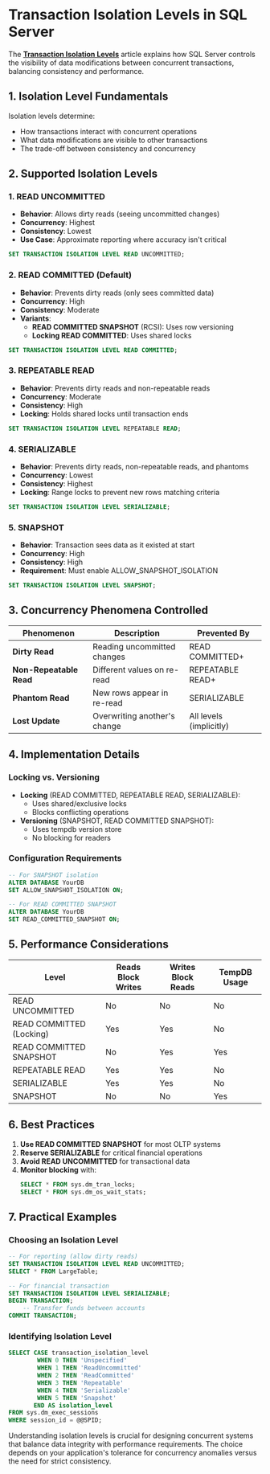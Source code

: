 # **Transaction Isolation Levels in SQL Server**

The **[Transaction Isolation Levels](https://learn.microsoft.com/en-us/sql/t-sql/language-elements/transaction-isolation-levels-transact-sql?view=sql-server-ver16)** article explains how SQL Server controls the visibility of data modifications between concurrent transactions, balancing consistency and performance.

## **1. Isolation Level Fundamentals**

Isolation levels determine:
- How transactions interact with concurrent operations
- What data modifications are visible to other transactions
- The trade-off between consistency and concurrency

## **2. Supported Isolation Levels**

### **1. READ UNCOMMITTED**
- **Behavior**: Allows dirty reads (seeing uncommitted changes)
- **Concurrency**: Highest
- **Consistency**: Lowest
- **Use Case**: Approximate reporting where accuracy isn't critical

```sql
SET TRANSACTION ISOLATION LEVEL READ UNCOMMITTED;
```

### **2. READ COMMITTED (Default)**
- **Behavior**: Prevents dirty reads (only sees committed data)
- **Concurrency**: High
- **Consistency**: Moderate
- **Variants**:
  - **READ COMMITTED SNAPSHOT** (RCSI): Uses row versioning
  - **Locking READ COMMITTED**: Uses shared locks

```sql
SET TRANSACTION ISOLATION LEVEL READ COMMITTED;
```

### **3. REPEATABLE READ**
- **Behavior**: Prevents dirty reads and non-repeatable reads
- **Concurrency**: Moderate
- **Consistency**: High
- **Locking**: Holds shared locks until transaction ends

```sql
SET TRANSACTION ISOLATION LEVEL REPEATABLE READ;
```

### **4. SERIALIZABLE**
- **Behavior**: Prevents dirty reads, non-repeatable reads, and phantoms
- **Concurrency**: Lowest
- **Consistency**: Highest
- **Locking**: Range locks to prevent new rows matching criteria

```sql
SET TRANSACTION ISOLATION LEVEL SERIALIZABLE;
```

### **5. SNAPSHOT**
- **Behavior**: Transaction sees data as it existed at start
- **Concurrency**: High
- **Consistency**: High
- **Requirement**: Must enable ALLOW_SNAPSHOT_ISOLATION

```sql
SET TRANSACTION ISOLATION LEVEL SNAPSHOT;
```

## **3. Concurrency Phenomena Controlled**

| Phenomenon | Description | Prevented By |
|------------|-------------|--------------|
| **Dirty Read** | Reading uncommitted changes | READ COMMITTED+ |
| **Non-Repeatable Read** | Different values on re-read | REPEATABLE READ+ |
| **Phantom Read** | New rows appear in re-read | SERIALIZABLE |
| **Lost Update** | Overwriting another's change | All levels (implicitly) |

## **4. Implementation Details**

### **Locking vs. Versioning**
- **Locking** (READ COMMITTED, REPEATABLE READ, SERIALIZABLE):
  - Uses shared/exclusive locks
  - Blocks conflicting operations
- **Versioning** (SNAPSHOT, READ COMMITTED SNAPSHOT):
  - Uses tempdb version store
  - No blocking for readers

### **Configuration Requirements**
```sql
-- For SNAPSHOT isolation
ALTER DATABASE YourDB 
SET ALLOW_SNAPSHOT_ISOLATION ON;

-- For READ COMMITTED SNAPSHOT
ALTER DATABASE YourDB 
SET READ_COMMITTED_SNAPSHOT ON;
```

## **5. Performance Considerations**

| Level | Reads Block Writes | Writes Block Reads | TempDB Usage |
|-------|-------------------|-------------------|--------------|
| READ UNCOMMITTED | No | No | No |
| READ COMMITTED (Locking) | Yes | Yes | No |
| READ COMMITTED SNAPSHOT | No | Yes | Yes |
| REPEATABLE READ | Yes | Yes | No |
| SERIALIZABLE | Yes | Yes | No |
| SNAPSHOT | No | No | Yes |

## **6. Best Practices**
1. **Use READ COMMITTED SNAPSHOT** for most OLTP systems
2. **Reserve SERIALIZABLE** for critical financial operations
3. **Avoid READ UNCOMMITTED** for transactional data
4. **Monitor blocking** with:
   ```sql
   SELECT * FROM sys.dm_tran_locks;
   SELECT * FROM sys.dm_os_wait_stats;
   ```

## **7. Practical Examples**

### **Choosing an Isolation Level**
```sql
-- For reporting (allow dirty reads)
SET TRANSACTION ISOLATION LEVEL READ UNCOMMITTED;
SELECT * FROM LargeTable;

-- For financial transaction
SET TRANSACTION ISOLATION LEVEL SERIALIZABLE;
BEGIN TRANSACTION;
    -- Transfer funds between accounts
COMMIT TRANSACTION;
```

### **Identifying Isolation Level**
```sql
SELECT CASE transaction_isolation_level 
        WHEN 0 THEN 'Unspecified' 
        WHEN 1 THEN 'ReadUncommitted' 
        WHEN 2 THEN 'ReadCommitted' 
        WHEN 3 THEN 'Repeatable' 
        WHEN 4 THEN 'Serializable' 
        WHEN 5 THEN 'Snapshot' 
       END AS isolation_level
FROM sys.dm_exec_sessions
WHERE session_id = @@SPID;
```

Understanding isolation levels is crucial for designing concurrent systems that balance data integrity with performance requirements. The choice depends on your application's tolerance for concurrency anomalies versus the need for strict consistency.